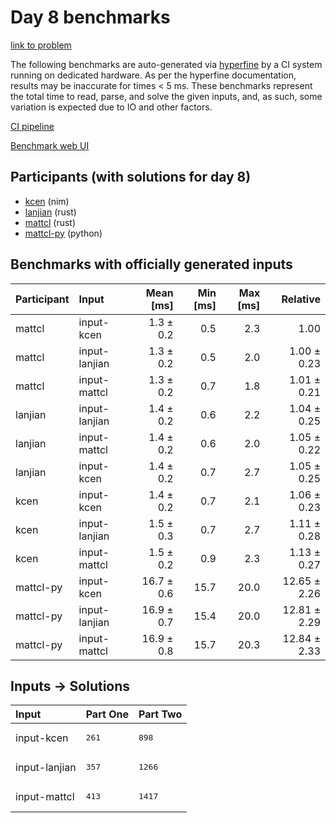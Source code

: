 # Day 8 benchmarks

[link to problem](https://adventofcode.com/2024/day/8)

The following benchmarks are auto-generated via
[hyperfine](https://github.com/sharkdp/hyperfine) by a CI system running on
dedicated hardware. As per the hyperfine documentation, results may be
inaccurate for times < 5 ms. These benchmarks represent the total time to read,
parse, and solve the given inputs, and, as such, some variation is expected due
to IO and other factors.

[CI pipeline](http://ci.papercode.net:8080/teams/main/pipelines/aoc2024)

[Benchmark web UI](https://aoc.ancalagon.black)


## Participants (with solutions for day 8)

- [kcen](https://github.com/kcen/aoc2024) (nim)
- [lanjian](https://github.com/lanjian/aoc-2024) (rust)
- [mattcl](https://github.com/mattcl/aoc2024) (rust)
- [mattcl-py](https://github.com/mattcl/aoc2024-py) (python)


## Benchmarks with officially generated inputs

| Participant | Input | Mean [ms] | Min [ms] | Max [ms] | Relative |
|:---|:---|---:|---:|---:|---:|
| mattcl | input-kcen | 1.3 ± 0.2 | 0.5 | 2.3 | 1.00 |
| mattcl | input-lanjian | 1.3 ± 0.2 | 0.5 | 2.0 | 1.00 ± 0.23 |
| mattcl | input-mattcl | 1.3 ± 0.2 | 0.7 | 1.8 | 1.01 ± 0.21 |
| lanjian | input-lanjian | 1.4 ± 0.2 | 0.6 | 2.2 | 1.04 ± 0.25 |
| lanjian | input-mattcl | 1.4 ± 0.2 | 0.6 | 2.0 | 1.05 ± 0.22 |
| lanjian | input-kcen | 1.4 ± 0.2 | 0.7 | 2.7 | 1.05 ± 0.25 |
| kcen | input-kcen | 1.4 ± 0.2 | 0.7 | 2.1 | 1.06 ± 0.23 |
| kcen | input-lanjian | 1.5 ± 0.3 | 0.7 | 2.7 | 1.11 ± 0.28 |
| kcen | input-mattcl | 1.5 ± 0.2 | 0.9 | 2.3 | 1.13 ± 0.27 |
| mattcl-py | input-kcen | 16.7 ± 0.6 | 15.7 | 20.0 | 12.65 ± 2.26 |
| mattcl-py | input-lanjian | 16.9 ± 0.7 | 15.4 | 20.0 | 12.81 ± 2.29 |
| mattcl-py | input-mattcl | 16.9 ± 0.8 | 15.7 | 20.3 | 12.84 ± 2.33 |


## Inputs -> Solutions

| Input | Part One | Part Two |
|:---|:---|:---|
|input-kcen|<pre>261</pre>|<pre>898</pre>|
|input-lanjian|<pre>357</pre>|<pre>1266</pre>|
|input-mattcl|<pre>413</pre>|<pre>1417</pre>|